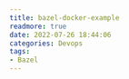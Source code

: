 ```yaml
---
title: bazel-docker-example
readmore: true
date: 2022-07-26 18:44:06
categories: Devops
tags:
- Bazel
---
```


